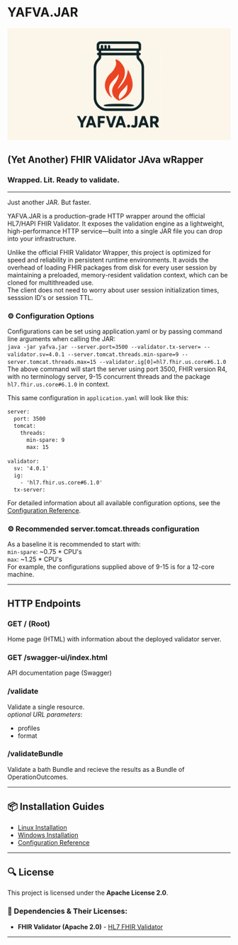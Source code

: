 # YAFVA.JAR
![A Yafva Jar!](yafva-jar.png)
## (Yet Another) FHIR VAlidator JAva wRapper  
### Wrapped. Lit. Ready to validate.
---
Just another JAR. But faster.

YAFVA.JAR is a production-grade HTTP wrapper around the official HL7/HAPI FHIR Validator. It exposes the validation engine as a lightweight, high-performance HTTP service—built into a single JAR file you can drop into your infrastructure.

Unlike the official FHIR Validator Wrapper, this project is optimized for speed and reliability in persistent runtime environments. It avoids the overhead of loading FHIR packages from disk for every user session by maintaining a preloaded, memory-resident validation context, which can be cloned for multithreaded use.  
The client does not need to worry about user session initialization times, sesssion ID's or session TTL.

### ⚙️ Configuration Options
Configurations can be set using application.yaml or by passing command line arguments when calling the JAR:  
`java -jar yafva.jar --server.port=3500 --validator.tx-server= --validator.sv=4.0.1 --server.tomcat.threads.min-spare=9 --server.tomcat.threads.max=15 --validator.ig[0]=hl7.fhir.us.core#6.1.0`  
The above command will start the server using port 3500, FHIR version R4, with no terminology server, 9-15 concurrent threads and the package `hl7.fhir.us.core#6.1.0` in context.

This same configuration in `application.yaml` will look like this:
```
server:
  port: 3500
  tomcat:
    threads:
      min-spare: 9
      max: 15

validator:
  sv: '4.0.1'
  ig:
    - 'hl7.fhir.us.core#6.1.0'
  tx-server:
```

For detailed information about all available configuration options, see the [Configuration Reference](./docs/CONFIGURATION.md).

### ⚙️ Recommended server.tomcat.threads configuration
As a baseline it is recommended to start with:  
`min-spare`: ~0.75 * CPU's  
`max`: ~1.25 * CPU's  
For example, the configurations supplied above of 9-15 is for a 12-core machine.

---

## HTTP Endpoints
### GET / (Root)
Home page (HTML) with information about the deployed validator server.

### GET /swagger-ui/index.html
API documentation page (Swagger)

### /validate
Validate a single resource.  
*optional URL parameters*: 
- profiles
- format

### /validateBundle
Validate a bath Bundle and recieve the results as a Bundle of OperationOutcomes.

---

## 📦 Installation Guides

- [Linux Installation](./docs/INSTALL-linux.md)
- [Windows Installation](./docs/INSTALL-windows.md)
- [Configuration Reference](./docs/CONFIGURATION.md)

---

## 🔍 License

This project is licensed under the **Apache License 2.0**.

### 📜 Dependencies & Their Licenses:

- **FHIR Validator (Apache 2.0)** - [HL7 FHIR Validator](https://github.com/hapifhir/org.hl7.fhir.validator-wrapper)

---
